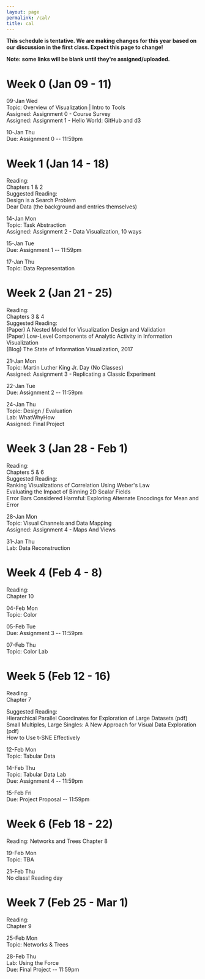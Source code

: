 ```yaml
---
layout: page
permalink: /cal/
title: cal
---
```


<style>

.header {
  margin: 0 0 1em 0;
  padding: 1em;
  background-color: #EEEEEE;
}

.item {
  padding: 0 1em 1em 1em;
}

.due {
  font-weight: bold;
}

h2, ul {
  margin-bottom: 0
}

.topic, .assigned, .due, .materials, .vid {
  padding-left: 2em;
}

</style>

**This schedule is tentative. We are making changes for this year based on our discussion in the first class. Expect this page to change!**   

**Note: some links will be blank until they're assigned/uploaded.**

# Week 0 (Jan 09 - 11)

09-Jan Wed   
Topic: Overview of Visualization | Intro to Tools   
Assigned: Assignment 0 - Course Survey   
Assigned: Assignment 1 - Hello World: GitHub and d3   

10-Jan Thu   
Due: Assignment 0 -- 11:59pm   

# Week 1 (Jan 14 - 18)

Reading:   
Chapters 1 & 2   
Suggested Reading:   
Design is a Search Problem   
Dear Data (the background and entries themselves)   

14-Jan Mon   
Topic: Task Abstraction   
Assigned: Assignment 2 - Data Visualization, 10 ways   

15-Jan Tue   
Due: Assignment 1 -- 11:59pm   

17-Jan Thu   
Topic: Data Representation   

# Week 2 (Jan 21 - 25)

Reading:   
Chapters 3 & 4   
Suggested Reading:   
(Paper) A Nested Model for Visualization Design and Validation   
(Paper) Low-Level Components of Analytic Activity in Information Visualization   
(Blog) The State of Information Visualization, 2017   

21-Jan Mon   
Topic: Martin Luther King Jr. Day (No Classes)   
Assigned: Assignment 3 - Replicating a Classic Experiment   

22-Jan Tue   
Due: Assignment 2 -- 11:59pm   

24-Jan Thu   
Topic: Design / Evaluation   
Lab: WhatWhyHow   
Assigned: Final Project   

# Week 3 (Jan 28 - Feb 1)

Reading:   
Chapters 5 & 6   
Suggested Reading:   
Ranking Visualizations of Correlation Using Weber's Law   
Evaluating the Impact of Binning 2D Scalar Fields   
Error Bars Considered Harmful: Exploring Alternate Encodings for Mean and Error   

28-Jan Mon   
Topic: Visual Channels and Data Mapping   
Assigned: Assignment 4 - Maps And Views   

31-Jan Thu   
Lab: Data Reconstruction   

# Week 4 (Feb 4 - 8)

Reading:   
Chapter 10   

04-Feb Mon   
Topic: Color   

05-Feb Tue   
Due: Assignment 3 -- 11:59pm   

07-Feb Thu   
Topic: Color Lab   

# Week 5 (Feb 12 - 16)
Reading:   
Chapter 7   

Suggested Reading:   
Hierarchical Parallel Coordinates for Exploration of Large Datasets (pdf)   
Small Multiples, Large Singles: A New Approach for Visual Data Exploration (pdf)   
How to Use t-SNE Effectively   

12-Feb Mon   
Topic: Tabular Data   

14-Feb Thu   
Topic: Tabular Data Lab   
Due: Assignment 4 -- 11:59pm   

15-Feb Fri   
Due: Project Proposal -- 11:59pm   

# Week 6 (Feb 18 - 22)   
Reading: Networks and Trees 
Chapter 8   

19-Feb Mon   
Topic: TBA   

21-Feb Thu   
No class! Reading day

# Week 7 (Feb 25 - Mar 1)   
Reading:   
Chapter 9   

25-Feb Mon   
Topic: Networks & Trees   

28-Feb Thu   
Lab: Using the Force   
Due: Final Project -- 11:59pm   
